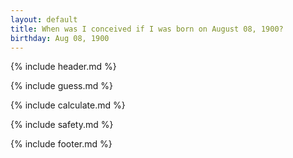 ```yaml
---
layout: default
title: When was I conceived if I was born on August 08, 1900?
birthday: Aug 08, 1900
---
```


{% include header.md %}

{% include guess.md %}

{% include calculate.md %}

{% include safety.md %}

{% include footer.md %}



